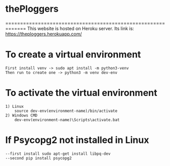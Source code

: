 # thePloggers
=============================================================
This website is hosted on Heroku server. Its link is: https://theploggers.herokuapp.com/
# To create a virtual environment
    First install venv -> sudo apt install -m python3-venv
    Then run to create one -> python3 -m venv dev-env
# To activate the virtual environment
    1) Linux
        source dev-env(environment-name)/bin/activate
    2) Windows CMD
        dev-env(environment-name)\Scripts\activate.bat  

# If Psycopg2 not installed in Linux
    --first install sudo apt-get install libpq-dev
    --second pip install psycopg2
